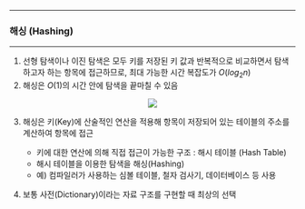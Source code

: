 -----
### 해싱 (Hashing)
-----
1. 선형 탐색이나 이진 탐색은 모두 키를 저장된 키 값과 반복적으로 비교하면서 탐색하고자 하는 항목에 접근하므로, 최대 가능한 시간 복잡도가 $O(log_2 n)$
2. 해싱은 $O(1)$의 시간 안에 탐색을 끝마칠 수 있음
<div align="center">
<img src="https://github.com/user-attachments/assets/440adb84-49f8-4c82-b808-25978d1ee241">
</div>

3. 해싱은 키(Key)에 산술적인 연산을 적용해 항목이 저장되어 있는 테이블의 주소를 계산하여 항목에 접근
   - 키에 대한 연산에 의해 직접 접근이 가능한 구조 : 해시 테이블 (Hash Table)
   - 해시 테이블을 이용한 탐색을 해싱(Hashing)
   - 예) 컴파일러가 사용하는 심볼 테이블, 철자 검사기, 데이터베이스 등 사용

4. 보통 사전(Dictionary)이라는 자료 구조를 구현할 때 최상의 선택
